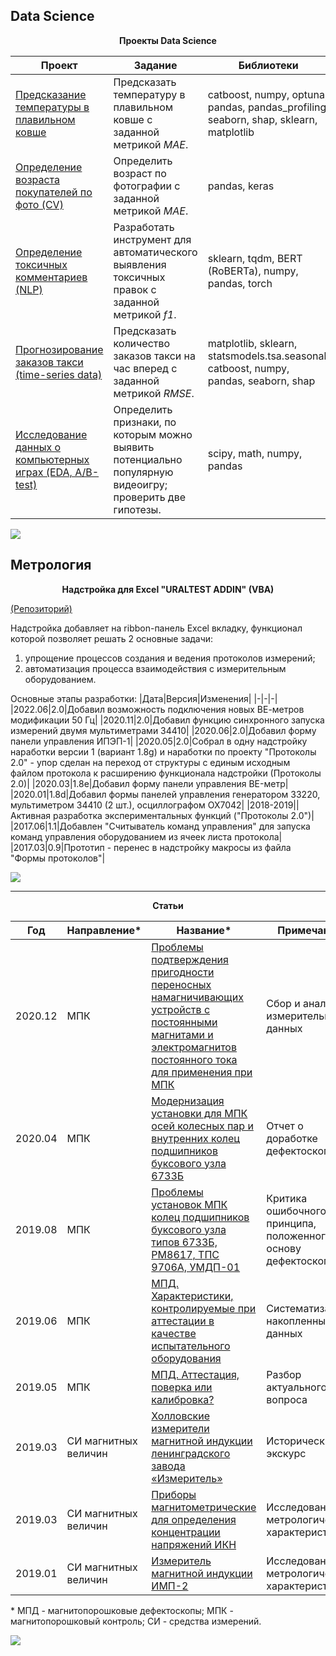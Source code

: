 <a id='link1'></a>

## Data Science

<p align="center">
<b>
Проекты Data Science
</b>
</p>

| **Проект** | **Задание** | **Библиотеки** |
|-|-|-|
| [Предсказание температуры в плавильном ковше](https://github.com/dinrar/ds-projects/tree/main/melting_ladle_temperature) | Предсказать температуру в плавильном ковше с заданной метрикой *MAE*.  | catboost, numpy, optuna, pandas, pandas_profiling, seaborn, shap, sklearn, matplotlib |
| [Определение возраста покупателей по фото (CV)](https://github.com/dinrar/ds-projects/tree/main/age_determining_by_photo%20(CV)) | Определить возраст по фотографии с заданной метрикой *MAE*. | pandas, keras |
| [Определение токсичных комментариев (NLP)](https://github.com/dinrar/ds-projects/tree/main/taxi_demand_prediction%20(Time-Series%20Data)) | Разработать инструмент для автоматического выявления токсичных правок с заданной метрикой *f1*. | sklearn, tqdm, BERT (RoBERTa), numpy, pandas, torch |
| [Прогнозирование заказов такси (time-series data)](https://github.com/dinrar/ds-projects/tree/main/taxi_demand_prediction%20(Time-Series%20Data)) | Предсказать количество заказов такси на час вперед с заданной метрикой *RMSE*. | matplotlib, sklearn, statsmodels.tsa.seasonal, catboost, numpy, pandas, seaborn, shap |
| [Исследование данных о компьютерных играх (EDA, A/B-test)](https://github.com/dinrar/ds-projects/tree/main/video_games_research%20(EDA%2C%20A_B-test)) | Определить признаки, по которым можно выявить потенциально популярную видеоигру; проверить две гипотезы. | scipy, math, numpy, pandas|

<a href="#link1"><img src='https://img.shields.io/badge/К началу-&#x21A9-blue'></a>

## Метрология

<p align="center">
<b>
Надстройка для Excel "URALTEST ADDIN" (VBA)
</b>
</p>

[(Репозиторий)](https://github.com/dinrar/uraltest-excel-addin-project)

Надстройка добавляет на ribbon-панель Excel вкладку, функционал которой позволяет решать 2 основные задачи:
1. упрощение процессов создания и ведения протоколов измерений;
2. автоматизация процесса взаимодействия с измерительным оборудованием.

Основные этапы разработки:
|Дата|Версия|Изменения|
|-|-|-|
|2022.06|2.0|Добавил возможность подключения новых ВЕ-метров модификации 50 Гц|
|2020.11|2.0|Добавил функцию синхронного запуска измерений двумя мультиметрами 34410|
|2020.06|2.0|Добавил форму панели управления ИПЭП-1|
|2020.05|2.0|Собрал в одну надстройку наработки версии 1 (вариант 1.8g) и наработки по проекту "Протоколы 2.0" - упор сделан на переход от структуры с единым исходным файлом протокола к расширению функционала надстройки (Протоколы 2.0)|
|2020.03|1.8e|Добавил форму панели управления BE-метр|
|2020.01|1.8d|Добавил формы панелей управления генератором 33220,  мультиметром 34410 (2 шт.), осциллографом OX7042|
|2018-2019||Активная разработка экспериментальных функций ("Протоколы 2.0")|
|2017.06|1.1|Добавлен "Считыватель команд управления" для запуска команд управления оборудованием из ячеек листа протокола|
|2017.03|0.9|Прототип - перенес в надстройку макросы из файла "Формы протоколов"|

<a href="#link1"><img src='https://img.shields.io/badge/К началу-&#x21A9-blue'></a>
___

<p align="center">
<b>
Статьи
</b>
</p>

|Год|Направление*|Название*|Примечание|
|-|-|-|-|
|2020.12|МПК|[Проблемы подтверждения пригодности переносных намагничивающих устройств с постоянными магнитами и электромагнитов постоянного тока для применения при МПК](https://vk.com/@metrazbor-pm)|Сбор и анализ измерительных данных|
|2020.04|МПК|[Модернизация установки для МПК осей колесных пар и внутренних колец подшипников буксового узла 6733Б](https://vk.com/@metrazbor-6733b)|Отчет о доработке дефектоскопа|
|2019.08|МПК|[Проблемы установок МПК колец подшипников буксового узла типов 6733Б, РМ8617, ТПС 9706А, УМДП-01](https://vk.com/@metrazbor-mpd-rings)|Критика ошибочного принципа, положенного в основу дефектоскопов|
|2019.06|МПК|[МПД. Характеристики, контролируемые при аттестации в качестве испытательного оборудования](https://vk.com/@metrazbor-mpd-props)|Систематизация накопленных данных|
|2019.05|МПК|[МПД. Аттестация, поверка или калибровка?](https://vk.com/@metrazbor-mpd)|Разбор актуального вопроса|
|2019.03|СИ магнитных величин|[Холловские измерители магнитной индукции ленинградского завода «Измеритель»](https://vk.com/@metrazbor-sh1-8)|Исторический экскурс|
|2019.03|СИ магнитных величин|[Приборы магнитометрические для определения концентрации напряжений ИКН](https://vk.com/@metrazbor-ikn)|Исследование метрологических характеристик|
|2019.01|СИ магнитных величин|[Измеритель магнитной индукции ИМП-2](https://vk.com/@metrazbor-imp-2)|Исследование метрологических характеристик|

\* МПД - магнитопорошковые дефектоскопы; МПК - магнитопорошковый контроль; СИ - средства измерений.

<a href="#link1"><img src='https://img.shields.io/badge/К началу-&#x21A9-blue'></a>

